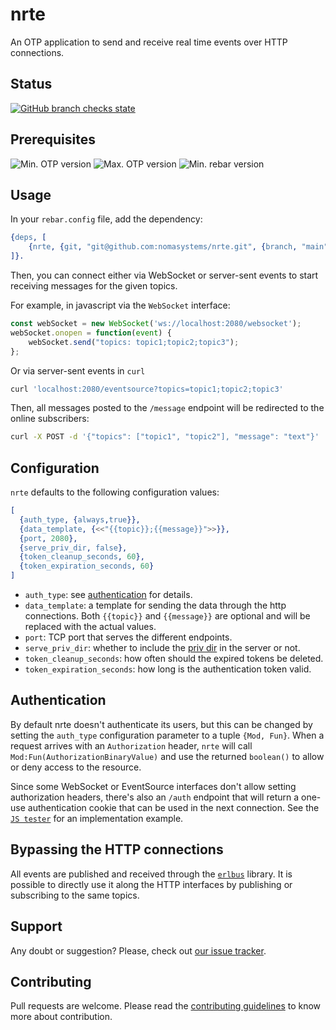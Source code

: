 # nrte

An OTP application to send and receive real time events over HTTP connections.

## Status
[![GitHub branch checks state](https://github.com/nomasystems/nrte/actions/workflows/ci.yml/badge.svg)](https://github.com/nomasystems/nrte/actions/workflows/ci.yml)


## Prerequisites

![Min. OTP version](https://img.shields.io/badge/min._OTP-25.3.2-blue)
![Max. OTP version](https://img.shields.io/badge/max._OTP-26-blue)
![Min. rebar version](https://img.shields.io/badge/min._rebar-3.22.X-blue)

## Usage

In your `rebar.config` file, add the dependency:
```erl
{deps, [
    {nrte, {git, "git@github.com:nomasystems/nrte.git", {branch, "main"}}}
]}.
```

Then, you can connect either via WebSocket or server-sent events to start receiving messages for the given topics.

For example, in javascript via the `WebSocket` interface:
```js
const webSocket = new WebSocket('ws://localhost:2080/websocket');
webSocket.onopen = function(event) {
    webSocket.send("topics: topic1;topic2;topic3");
};
```

Or via server-sent events in `curl` 
```sh
curl 'localhost:2080/eventsource?topics=topic1;topic2;topic3'
```

Then, all messages posted to the `/message` endpoint will be redirected to the online subscribers:
```sh
curl -X POST -d '{"topics": ["topic1", "topic2"], "message": "text"}' 'localhost:2080/message'
```

## Configuration

`nrte` defaults to the following configuration values:
```erl
[
  {auth_type, {always,true}},
  {data_template, {<<"{{topic}};{{message}}">>}},
  {port, 2080},
  {serve_priv_dir, false},
  {token_cleanup_seconds, 60},
  {token_expiration_seconds, 60}
]
```

* `auth_type`: see [authentication](#authentication) for details.
* `data_template`: a template for sending the data through the http connections. Both `{{topic}}` and `{{message}}` are optional and will be replaced with the actual values.
* `port`: TCP port that serves the different endpoints.
* `serve_priv_dir`: whether to include the [priv dir](/priv/) in the server or not.
* `token_cleanup_seconds`: how often should the expired tokens be deleted.
* `token_expiration_seconds`: how long is the authentication token valid.

## Authentication

By default nrte doesn't authenticate its users, but this can be changed by setting the `auth_type` configuration parameter to a tuple `{Mod, Fun}`. When a request arrives with an `Authorization` header, `nrte` will call `Mod:Fun(AuthorizationBinaryValue)` and use the returned `boolean()` to allow or deny access to the resource.

Since some WebSocket or EventSource interfaces don't allow setting authorization headers, there's also an `/auth` endpoint that will return a one-use authentication cookie that can be used in the next connection. See the [`JS tester`](priv/tester.html) for an implementation example.

## Bypassing the HTTP connections

All events are published and received through the [`erlbus`](https://github.com/cabol/erlbus) library. It is possible to directly use it along the HTTP interfaces by publishing or subscribing to the same topics.

## Support

Any doubt or suggestion? Please, check out [our issue tracker](https://github.com/nomasystems/nrte/issues).

## Contributing

Pull requests are welcome. Please read the [contributing guidelines](CONTRIBUTING.md) to know more about contribution.
